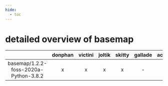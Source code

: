 ```yaml
---
hide:
  - toc
---
```


detailed overview of basemap
============================

| |donphan|victini|joltik|skitty|gallade|accelgor|swalot|doduo|
| :---: | :---: | :---: | :---: | :---: | :---: | :---: | :---: | :---: |
|basemap/1.2.2-foss-2020a-Python-3.8.2|x|x|x|x|-|-|-|x|
